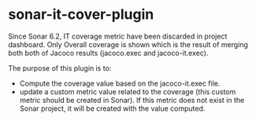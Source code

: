 # sonar-it-cover-plugin

Since Sonar 6.2, IT coverage metric have been discarded in project dashboard. Only Overall coverage is shown which is the result of merging both both of Jacoco results (jacoco.exec and jacoco-it.exec).

The purpose of this plugin is to:
- Compute the coverage value based on the jacoco-it.exec file.
- update a custom metric value related to the coverage (this custom metric should be created in Sonar). If this metric does not exist in the Sonar project, it will be created with the value computed.


